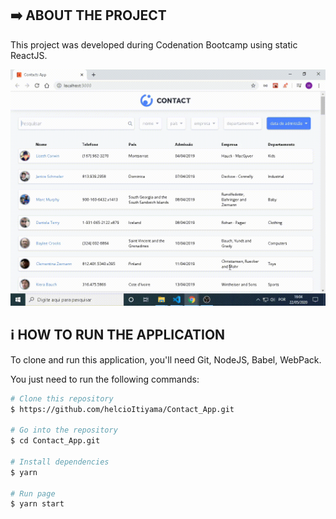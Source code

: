 
## :arrow_right: ABOUT THE PROJECT

This project was developed during Codenation Bootcamp using static ReactJS.

<p align="center">
    <img alt ="homepage" src="https://github.com/helcioItiyama/Contact_App/blob/master/public/contact.gif"/>
</p>


## :information_source: HOW TO RUN THE APPLICATION

To clone and run this application, you'll need Git, NodeJS, Babel, WebPack.

You just need to run the following commands:

```bash
# Clone this repository
$ https://github.com/helcioItiyama/Contact_App.git

# Go into the repository
$ cd Contact_App.git

# Install dependencies
$ yarn

# Run page
$ yarn start
```

